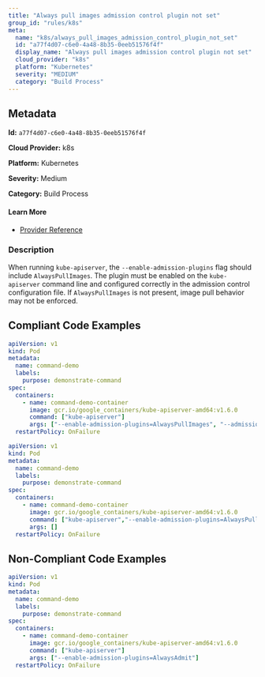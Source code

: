 ```yaml
---
title: "Always pull images admission control plugin not set"
group_id: "rules/k8s"
meta:
  name: "k8s/always_pull_images_admission_control_plugin_not_set"
  id: "a77f4d07-c6e0-4a48-8b35-0eeb51576f4f"
  display_name: "Always pull images admission control plugin not set"
  cloud_provider: "k8s"
  platform: "Kubernetes"
  severity: "MEDIUM"
  category: "Build Process"
---
```

## Metadata

**Id:** `a77f4d07-c6e0-4a48-8b35-0eeb51576f4f`

**Cloud Provider:** k8s

**Platform:** Kubernetes

**Severity:** Medium

**Category:** Build Process

#### Learn More

 - [Provider Reference](https://kubernetes.io/docs/reference/command-line-tools-reference/kube-apiserver/)

### Description

 When running `kube-apiserver`, the `--enable-admission-plugins` flag should include `AlwaysPullImages`. The plugin must be enabled on the `kube-apiserver` command line and configured correctly in the admission control configuration file. If `AlwaysPullImages` is not present, image pull behavior may not be enforced.


## Compliant Code Examples
```yaml
apiVersion: v1
kind: Pod
metadata:
  name: command-demo
  labels:
    purpose: demonstrate-command
spec:
  containers:
    - name: command-demo-container
      image: gcr.io/google_containers/kube-apiserver-amd64:v1.6.0
      command: ["kube-apiserver"]
      args: ["--enable-admission-plugins=AlwaysPullImages", "--admission-control-config-file=path/to/plugin/config/file.yaml"]
  restartPolicy: OnFailure

```

```yaml
apiVersion: v1
kind: Pod
metadata:
  name: command-demo
  labels:
    purpose: demonstrate-command
spec:
  containers:
    - name: command-demo-container
      image: gcr.io/google_containers/kube-apiserver-amd64:v1.6.0
      command: ["kube-apiserver","--enable-admission-plugins=AlwaysPullImages", "--admission-control-config-file=path/to/plugin/config/file.yaml"]
      args: []
  restartPolicy: OnFailure

```
## Non-Compliant Code Examples
```yaml
apiVersion: v1
kind: Pod
metadata:
  name: command-demo
  labels:
    purpose: demonstrate-command
spec:
  containers:
    - name: command-demo-container
      image: gcr.io/google_containers/kube-apiserver-amd64:v1.6.0
      command: ["kube-apiserver"]
      args: ["--enable-admission-plugins=AlwaysAdmit"]
  restartPolicy: OnFailure

```